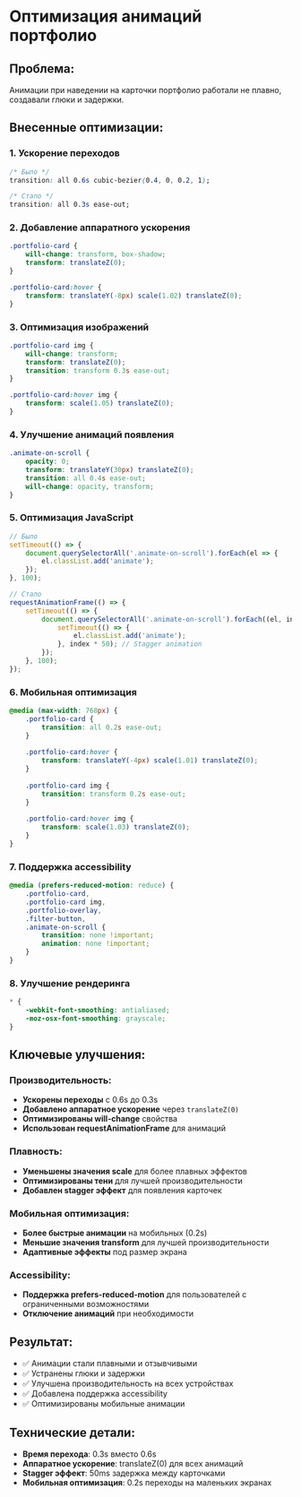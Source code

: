 # Оптимизация анимаций портфолио

## Проблема:
Анимации при наведении на карточки портфолио работали не плавно, создавали глюки и задержки.

## Внесенные оптимизации:

### 1. Ускорение переходов
```css
/* Было */
transition: all 0.6s cubic-bezier(0.4, 0, 0.2, 1);

/* Стало */
transition: all 0.3s ease-out;
```

### 2. Добавление аппаратного ускорения
```css
.portfolio-card {
    will-change: transform, box-shadow;
    transform: translateZ(0);
}

.portfolio-card:hover {
    transform: translateY(-8px) scale(1.02) translateZ(0);
}
```

### 3. Оптимизация изображений
```css
.portfolio-card img {
    will-change: transform;
    transform: translateZ(0);
    transition: transform 0.3s ease-out;
}

.portfolio-card:hover img {
    transform: scale(1.05) translateZ(0);
}
```

### 4. Улучшение анимаций появления
```css
.animate-on-scroll {
    opacity: 0;
    transform: translateY(30px) translateZ(0);
    transition: all 0.4s ease-out;
    will-change: opacity, transform;
}
```

### 5. Оптимизация JavaScript
```javascript
// Было
setTimeout(() => {
    document.querySelectorAll('.animate-on-scroll').forEach(el => {
        el.classList.add('animate');
    });
}, 100);

// Стало
requestAnimationFrame(() => {
    setTimeout(() => {
        document.querySelectorAll('.animate-on-scroll').forEach((el, index) => {
            setTimeout(() => {
                el.classList.add('animate');
            }, index * 50); // Stagger animation
        });
    }, 100);
});
```

### 6. Мобильная оптимизация
```css
@media (max-width: 768px) {
    .portfolio-card {
        transition: all 0.2s ease-out;
    }
    
    .portfolio-card:hover {
        transform: translateY(-4px) scale(1.01) translateZ(0);
    }
    
    .portfolio-card img {
        transition: transform 0.2s ease-out;
    }
    
    .portfolio-card:hover img {
        transform: scale(1.03) translateZ(0);
    }
}
```

### 7. Поддержка accessibility
```css
@media (prefers-reduced-motion: reduce) {
    .portfolio-card,
    .portfolio-card img,
    .portfolio-overlay,
    .filter-button,
    .animate-on-scroll {
        transition: none !important;
        animation: none !important;
    }
}
```

### 8. Улучшение рендеринга
```css
* {
    -webkit-font-smoothing: antialiased;
    -moz-osx-font-smoothing: grayscale;
}
```

## Ключевые улучшения:

### Производительность:
- **Ускорены переходы** с 0.6s до 0.3s
- **Добавлено аппаратное ускорение** через `translateZ(0)`
- **Оптимизированы will-change** свойства
- **Использован requestAnimationFrame** для анимаций

### Плавность:
- **Уменьшены значения scale** для более плавных эффектов
- **Оптимизированы тени** для лучшей производительности
- **Добавлен stagger эффект** для появления карточек

### Мобильная оптимизация:
- **Более быстрые анимации** на мобильных (0.2s)
- **Меньшие значения transform** для лучшей производительности
- **Адаптивные эффекты** под размер экрана

### Accessibility:
- **Поддержка prefers-reduced-motion** для пользователей с ограниченными возможностями
- **Отключение анимаций** при необходимости

## Результат:
- ✅ Анимации стали плавными и отзывчивыми
- ✅ Устранены глюки и задержки
- ✅ Улучшена производительность на всех устройствах
- ✅ Добавлена поддержка accessibility
- ✅ Оптимизированы мобильные анимации

## Технические детали:
- **Время перехода**: 0.3s вместо 0.6s
- **Аппаратное ускорение**: translateZ(0) для всех анимаций
- **Stagger эффект**: 50ms задержка между карточками
- **Мобильная оптимизация**: 0.2s переходы на маленьких экранах
